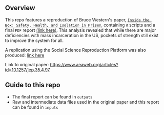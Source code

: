 ## Overview
This repo features a reproduction of Bruce Western's paper, [`Inside the Box: Safety, Health, and Isolation in Prison`](https://pubs.aeaweb.org/doi/pdfplus/10.1257/jep.35.4.97), containing `R` scripts and a final `PDF` report [(link here)](https://github.com/hudyu17/mass-incarceration/blob/main/outputs/paper/paper.pdf). This analysis revealed that while there are major deficiencies with mass incarceration in the US, pockets of strength still exist to improve the system for all. 

A replication using the Social Science Reproduction Platform was also produced: [link here](https://www.socialsciencereproduction.org/reproductions/f4c25f83-2c8b-448e-be76-760e02694112/index)

Link to original paper: https://www.aeaweb.org/articles?id=10.1257/jep.35.4.97 

## Guide to this repo
- The final report can be found in `outputs`
- Raw and intermediate data files used in the original paper and this report can be found in `inputs`
